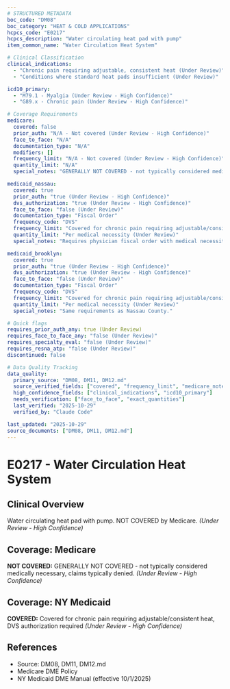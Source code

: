 ```yaml
---
# STRUCTURED METADATA
boc_code: "DM08"
boc_category: "HEAT & COLD APPLICATIONS"
hcpcs_code: "E0217"
hcpcs_description: "Water circulating heat pad with pump"
item_common_name: "Water Circulation Heat System"

# Clinical Classification
clinical_indications:
  - "Chronic pain requiring adjustable, consistent heat (Under Review)"
  - "Conditions where standard heat pads insufficient (Under Review)"

icd10_primary:
  - "M79.1 - Myalgia (Under Review - High Confidence)"
  - "G89.x - Chronic pain (Under Review - High Confidence)"

# Coverage Requirements
medicare:
  covered: false
  prior_auth: "N/A - Not covered (Under Review - High Confidence)"
  face_to_face: "N/A"
  documentation_type: "N/A"
  modifiers: []
  frequency_limit: "N/A - Not covered (Under Review - High Confidence)"
  quantity_limit: "N/A"
  special_notes: "GENERALLY NOT COVERED - not typically considered medically necessary, claims typically denied."

medicaid_nassau:
  covered: true
  prior_auth: "true (Under Review - High Confidence)"
  dvs_authorization: "true (Under Review - High Confidence)"
  face_to_face: "false (Under Review)"
  documentation_type: "Fiscal Order"
  frequency_code: "DVS"
  frequency_limit: "Covered for chronic pain requiring adjustable/consistent heat, DVS authorization required (Under Review - High Confidence)"
  quantity_limit: "Per medical necessity (Under Review)"
  special_notes: "Requires physician fiscal order with medical necessity documentation."

medicaid_brooklyn:
  covered: true
  prior_auth: "true (Under Review - High Confidence)"
  dvs_authorization: "true (Under Review - High Confidence)"
  face_to_face: "false (Under Review)"
  documentation_type: "Fiscal Order"
  frequency_code: "DVS"
  frequency_limit: "Covered for chronic pain requiring adjustable/consistent heat, DVS authorization required (Under Review - High Confidence)"
  quantity_limit: "Per medical necessity (Under Review)"
  special_notes: "Same requirements as Nassau County."

# Quick flags
requires_prior_auth_any: true (Under Review)
requires_face_to_face_any: "false (Under Review)"
requires_specialty_eval: "false (Under Review)"
requires_resna_atp: "false (Under Review)"
discontinued: false

# Data Quality Tracking
data_quality:
  primary_source: "DM08, DM11, DM12.md"
  source_verified_fields: ["covered", "frequency_limit", "medicare_notes", "medicaid_notes"]
  high_confidence_fields: ["clinical_indications", "icd10_primary"]
  needs_verification: ["face_to_face", "exact_quantities"]
  last_verified: "2025-10-29"
  verified_by: "Claude Code"

last_updated: "2025-10-29"
source_documents: ["DM08, DM11, DM12.md"]
---
```


# E0217 - Water Circulation Heat System

## Clinical Overview
Water circulating heat pad with pump. NOT COVERED by Medicare. *(Under Review - High Confidence)*

## Coverage: Medicare
**NOT COVERED:** GENERALLY NOT COVERED - not typically considered medically necessary, claims typically denied. *(Under Review - High Confidence)*

## Coverage: NY Medicaid
**COVERED:** Covered for chronic pain requiring adjustable/consistent heat, DVS authorization required *(Under Review - High Confidence)*

## References
- Source: DM08, DM11, DM12.md
- Medicare DME Policy
- NY Medicaid DME Manual (effective 10/1/2025)

